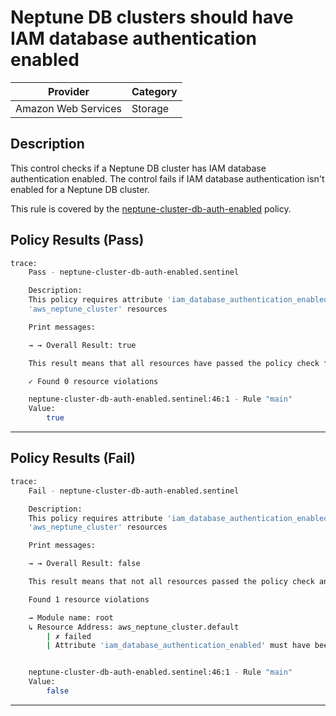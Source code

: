 #  Neptune DB clusters should have IAM database authentication enabled

| Provider            | Category                    |
|---------------------|-----------------------------|
| Amazon Web Services | Storage                     |

## Description

This control checks if a Neptune DB cluster has IAM database authentication enabled. The control fails if IAM database authentication isn't enabled for a Neptune DB cluster.

This rule is covered by the [neptune-cluster-db-auth-enabled](../../policies/neptune-cluster-db-auth-enabled.sentinel) policy.

## Policy Results (Pass)
```bash
trace:
    Pass - neptune-cluster-db-auth-enabled.sentinel

    Description:
    This policy requires attribute 'iam_database_authentication_enabled' to be set to true for
    'aws_neptune_cluster' resources

    Print messages:

    → → Overall Result: true

    This result means that all resources have passed the policy check for the policy neptune-cluster-db-auth-enabled.

    ✓ Found 0 resource violations

    neptune-cluster-db-auth-enabled.sentinel:46:1 - Rule "main"
    Value:
        true
```

---

## Policy Results (Fail)
```bash
trace:
    Fail - neptune-cluster-db-auth-enabled.sentinel

    Description:
    This policy requires attribute 'iam_database_authentication_enabled' to be set to true for
    'aws_neptune_cluster' resources

    Print messages:

    → → Overall Result: false

    This result means that not all resources passed the policy check and the protected behavior is not allowed for the policy neptune-cluster-db-auth-enabled.

    Found 1 resource violations

    → Module name: root
    ↳ Resource Address: aws_neptune_cluster.default
        | ✗ failed
        | Attribute 'iam_database_authentication_enabled' must have been set to true for 'aws_neptune_cluster' resources.Refer to https://docs.aws.amazon.com/securityhub/latest/userguide/neptune-controls.html#neptune-7 for more details.


    neptune-cluster-db-auth-enabled.sentinel:46:1 - Rule "main"
    Value:
        false
```

---